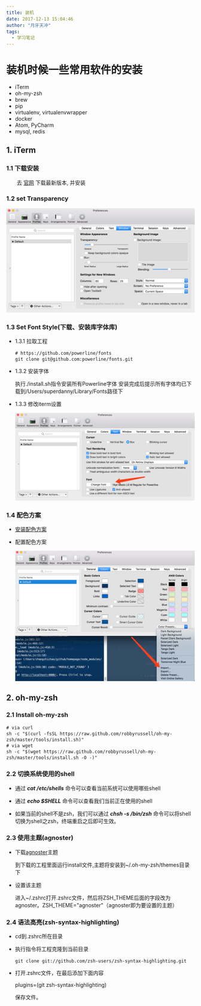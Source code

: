 ```yaml
---
title: 装机
date: 2017-12-13 15:04:46
author: "月牙天冲"
tags:
  - 学习笔记
---
```



# 装机时候一些常用软件的安装


* iTerm
* oh-my-zsh
* brew
* pip
* virtualenv, virtualenvwrapper
* docker
* Atom, PyCharm
* mysql, redis

## 1. iTerm
### 1.1 下载安装

  &emsp;&emsp;去 [官网](http://www.iterm2.com/) 下载最新版本, 并安装

### 1.2 set Transparency
  ![set-transparency](装机/transparency.jpg)

### 1.3 Set Font Style(下载、安装库字体库)

  * 1.3.1 拉取工程
    ```shell
    # https://github.com/powerline/fonts
    git clone git@github.com:powerline/fonts.git
    ```

  * 1.3.2 安装字体

    执行./install.sh指令安装所有Powerline字体
    安装完成后提示所有字体均已下载到/Users/superdanny/Library/Fonts路径下

  * 1.3.3 修改iterm设置

    ![change_font](装机/change_font.jpg)

### 1.4 配色方案

  * [安装配色方案](git@github.com:altercation/solarized.git)

  * 配置配色方案

    ![theme](装机/theme.jpg)


## 2. oh-my-zsh

### 2.1 Install oh-my-zsh
  ```shell
  # via curl
  sh -c "$(curl -fsSL https://raw.github.com/robbyrussell/oh-my-zsh/master/tools/install.sh)"
  # via wget
  sh -c "$(wget https://raw.github.com/robbyrussell/oh-my-zsh/master/tools/install.sh -O -)"
  ```

### 2.2 切换系统使用的shell
  * 通过 ***cat /etc/shells*** 命令可以查看当前系统可以使用哪些shell

  * 通过 ***echo $SHELL*** 命令可以查看我们当前正在使用的shell

  * 如果当前的shell不是zsh，我们可以通过 ***chsh -s /bin/zsh***  命令可以将shell切换为shell之zsh，终端重启之后即可生效。



### 2.3 使用主题(agnoster)

  * 下载[agnoster](https://github.com/fcamblor/oh-my-zsh-agnoster-fcamblor)主题

    到下载的工程里面运行install文件,主题将安装到~/.oh-my-zsh/themes目录下

  *  设置该主题

     进入~/.zshrc打开.zshrc文件，然后将ZSH_THEME后面的字段改为agnoster。ZSH_THEME="agnoster"（agnoster即为要设置的主题）

### 2.4 语法高亮(zsh-syntax-highlighting)

  * cd到.zshrc所在目录

  * 执行指令将工程克隆到当前目录
    ```shell
    git clone git://github.com/zsh-users/zsh-syntax-highlighting.git
    ```

  * 打开.zshrc文件，在最后添加下面内容

      plugins=(git zsh-syntax-highlighting)

      保存文件。
